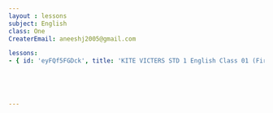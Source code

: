 ```yaml
--- 
layout : lessons 
subject: English
class: One
CreaterEmail: aneeshj2005@gmail.com

lessons:
- { id: 'eyFQf5FGDck', title: 'KITE VICTERS STD 1 English Class 01 (First Bell-ഫസ്റ്റ് ബെല്‍)' }





--- 
```

